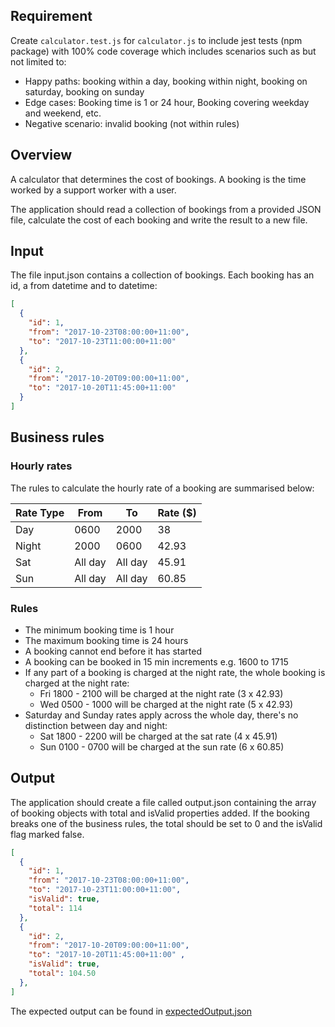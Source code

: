 ## Requirement
Create `calculator.test.js` for `calculator.js` to include jest tests (npm package) with 100% code coverage which includes scenarios such as but not limited to: 
- Happy paths: booking within a day, booking within night, booking on saturday, booking on sunday
- Edge cases: Booking time is 1 or 24 hour, Booking covering weekday and weekend, etc.
- Negative scenario: invalid booking (not within rules)


## Overview
A calculator that determines the cost of bookings. A booking is the time worked by a support worker with a user.

The application should read a collection of bookings from a provided JSON file, calculate the cost of each booking and write the result to a new file.

## Input
The file input.json contains a collection of bookings. Each booking has an id, a from datetime and to datetime:
```json
[
  {
    "id": 1,
    "from": "2017-10-23T08:00:00+11:00",
    "to": "2017-10-23T11:00:00+11:00"
  },
  {
    "id": 2,
    "from": "2017-10-20T09:00:00+11:00",
    "to": "2017-10-20T11:45:00+11:00"
  }
]
```

## Business rules

### Hourly rates
The rules to calculate the hourly rate of a booking are summarised below:

| Rate Type | From | To | Rate ($) |
| -------- | ------- | -------- | ----------- |
| Day  | 0600 | 2000 | 38
| Night | 2000 | 0600 | 42.93
| Sat | All day | All day | 45.91
| Sun | All day | All day | 60.85

### Rules
- The minimum booking time is 1 hour
- The maximum booking time is 24 hours
- A booking cannot end before it has started
- A booking can be booked in 15 min increments e.g. 1600 to 1715
- If any part of a booking is charged at the night rate, the whole booking is charged at the night rate:
  * Fri 1800 - 2100 will be charged at the night rate (3 x 42.93)
  * Wed 0500 - 1000 will be charged at the night rate (5 x 42.93)
- Saturday and Sunday rates apply across the whole day, there's no distinction between day and night:
  * Sat 1800 - 2200 will be charged at the sat rate (4 x 45.91)
  * Sun 0100 - 0700 will be charged at the sun rate (6 x 60.85)

## Output
The application should create a file called output.json containing the array of booking objects with total and isValid properties added. If the booking breaks one of the business rules, the total should be set to 0 and the isValid flag marked false.

```json
[
  {
    "id": 1,
    "from": "2017-10-23T08:00:00+11:00",
    "to": "2017-10-23T11:00:00+11:00",
    "isValid": true,
    "total": 114
  },
  {
    "id": 2,
    "from": "2017-10-20T09:00:00+11:00",
    "to": "2017-10-20T11:45:00+11:00" ,
    "isValid": true,
    "total": 104.50
  },
]
```
The expected output can be found in [expectedOutput.json](./expectedOutput.json)
